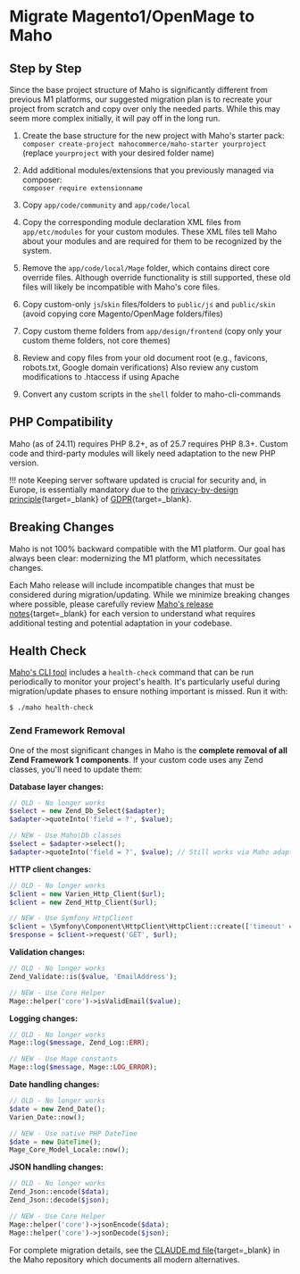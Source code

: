 # Migrate Magento1/OpenMage to Maho

## Step by Step

Since the base project structure of Maho is significantly different from previous M1 platforms,
our suggested migration plan is to recreate your project from scratch and copy over only the needed parts.
While this may seem more complex initially, it will pay off in the long run.

1. Create the base structure for the new project with Maho's starter pack:  
   `composer create-project mahocommerce/maho-starter yourproject`  
   (replace `yourproject` with your desired folder name)

2. Add additional modules/extensions that you previously managed via composer:  
   `composer require extensionname`

3. Copy `app/code/community` and `app/code/local`

4. Copy the corresponding module declaration XML files from `app/etc/modules` for your custom modules.
   These XML files tell Maho about your modules and are required for them to be recognized by the system.

5. Remove the `app/code/local/Mage` folder, which contains direct core override files. Although override functionality is still supported, these old files will likely be incompatible with Maho's core files.

6. Copy custom-only `js`/`skin` files/folders to `public/js` and `public/skin`
   (avoid copying core Magento/OpenMage folders/files)

7. Copy custom theme folders from `app/design/frontend`
   (copy only your custom theme folders, not core themes)

8. Review and copy files from your old document root (e.g., favicons, robots.txt, Google domain verifications)
   Also review any custom modifications to .htaccess if using Apache

9. Convert any custom scripts in the `shell` folder to maho-cli-commands

## PHP Compatibility
Maho (as of 24.11) requires PHP 8.2+, as of 25.7 requires PHP 8.3+.
Custom code and third-party modules will likely need adaptation to the new PHP version.

!!! note
    Keeping server software updated is crucial for security and, in Europe, is essentially mandatory due to the 
    [privacy-by-design principle](https://commission.europa.eu/law/law-topic/data-protection/reform/rules-business-and-organisations/obligations/what-does-data-protection-design-and-default-mean_en){target=_blank}
    of [GDPR](https://eur-lex.europa.eu/legal-content/EN/TXT/HTML/?uri=CELEX:32016R0679){target=_blank}.

## Breaking Changes
Maho is not 100% backward compatible with the M1 platform.
Our goal has always been clear: modernizing the M1 platform, which necessitates changes.

Each Maho release will include incompatible changes that must be considered during migration/updating.
While we minimize breaking changes where possible, please carefully review
[Maho's release notes](https://github.com/MahoCommerce/maho/releases){target=_blank}
for each version to understand what requires additional testing and potential adaptation in your codebase.

## Health Check
[Maho's CLI tool](cli-tool.md) includes a `health-check` command that can be run periodically to monitor
your project's health. It's particularly useful during migration/update phases to ensure nothing important is missed.
Run it with:

```bash
$ ./maho health-check
```

### Zend Framework Removal

One of the most significant changes in Maho is the **complete removal of all Zend Framework 1 components**. If your custom code uses any Zend classes, you'll need to update them:

**Database layer changes:**
```php
// OLD - No longer works
$select = new Zend_Db_Select($adapter);
$adapter->quoteInto('field = ?', $value);

// NEW - Use Maho\Db classes
$select = $adapter->select();
$adapter->quoteInto('field = ?', $value); // Still works via Maho adapter
```

**HTTP client changes:**
```php
// OLD - No longer works
$client = new Varien_Http_Client($url);
$client = new Zend_Http_Client($url);

// NEW - Use Symfony HttpClient
$client = \Symfony\Component\HttpClient\HttpClient::create(['timeout' => 30]);
$response = $client->request('GET', $url);
```

**Validation changes:**
```php
// OLD - No longer works
Zend_Validate::is($value, 'EmailAddress');

// NEW - Use Core Helper
Mage::helper('core')->isValidEmail($value);
```

**Logging changes:**
```php
// OLD - No longer works
Mage::log($message, Zend_Log::ERR);

// NEW - Use Mage constants
Mage::log($message, Mage::LOG_ERROR);
```

**Date handling changes:**
```php
// OLD - No longer works
$date = new Zend_Date();
Varien_Date::now();

// NEW - Use native PHP DateTime
$date = new DateTime();
Mage_Core_Model_Locale::now();
```

**JSON handling changes:**
```php
// OLD - No longer works
Zend_Json::encode($data);
Zend_Json::decode($json);

// NEW - Use Core Helper
Mage::helper('core')->jsonEncode($data);
Mage::helper('core')->jsonDecode($json);
```

For complete migration details, see the [CLAUDE.md file](https://github.com/MahoCommerce/maho/blob/main/CLAUDE.md){target=_blank} in the Maho repository which documents all modern alternatives.
